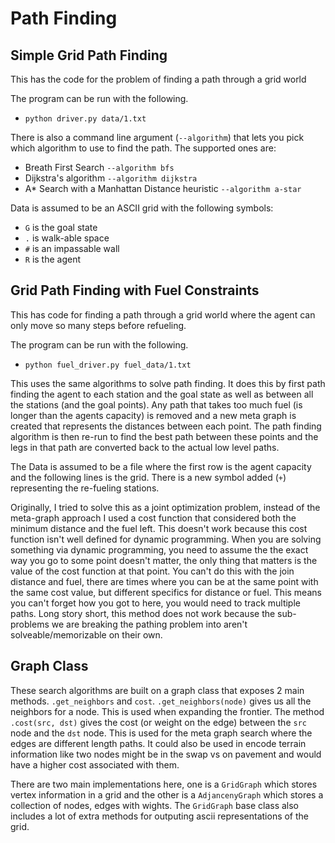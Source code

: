 # Path Finding

## Simple Grid Path Finding

This has the code for the problem of finding a path through a grid world

The program can be run with the following.

 * `python driver.py data/1.txt`

There is also a command line argument (`--algorithm`) that lets you pick which algorithm to use to find the path. The supported ones are:

 * Breath First Search `--algorithm bfs`
 * Dijkstra's algorithm `--algorithm dijkstra`
 * A\* Search with a Manhattan Distance heuristic `--algorithm a-star`

Data is assumed to be an ASCII grid with the following symbols:

 * `G` is the goal state
 * `.` is walk-able space
 * `#` is an impassable wall
 * `R` is the agent

## Grid Path Finding with Fuel Constraints

This has code for finding a path through a grid world where the agent can only move so many steps before refueling.

The program can be run with the following.

 * `python fuel_driver.py fuel_data/1.txt`

This uses the same algorithms to solve path finding. It does this by first path finding the agent to each station and
the goal state as well as between all the stations (and the goal points). Any path that takes too much fuel (is longer
than the agents capacity) is removed and a new meta graph is created that represents the distances between each point.
The path finding algorithm is then re-run to find the best path between these points and the legs in that path are
converted back to the actual low level paths.

The Data is assumed to be a file where the first row is the agent capacity and the following lines is the grid. There is
a new symbol added (`+`) representing the re-fueling stations.

Originally, I tried to solve this as a joint optimization problem, instead of the meta-graph approach I used a cost
function that considered both the minimum distance and the fuel left. This doesn't work because this cost function isn't
well defined for dynamic programming. When you are solving something via dynamic programming, you need to assume the the
exact way you go to some point doesn't matter, the only thing that matters is the value of the cost function at that point.
You can't do this with the join distance and fuel, there are times where you can be at the same point with the same cost
value, but different specifics for distance or fuel. This means you can't forget how you got to here, you would need to
track multiple paths. Long story short, this method does not work because the sub-problems we are breaking the pathing
problem into aren't solveable/memorizable on their own.

## Graph Class

These search algorithms are built on a graph class that exposes 2 main methods. `.get_neighbors` and `cost`.
`.get_neighbors(node)` gives us all the neighbors for a node. This is used when expanding the frontier. The
method `.cost(src, dst)` gives the cost (or weight on the edge) between the `src` node and the `dst` node. This
is used for the meta graph search where the edges are different length paths. It could also be used in encode
terrain information like two nodes might be in the swap vs on pavement and would have a higher cost associated with them.

There are two main implementations here, one is a `GridGraph` which stores vertex information in a grid and the
other is a `AdjancenyGraph` which stores a collection of nodes, edges with wights. The `GridGraph` base class also
includes a lot of extra methods for outputing ascii representations of the grid.
